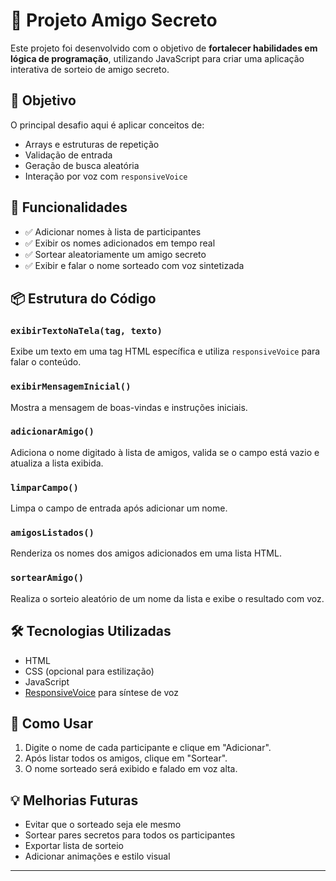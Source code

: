 # 🎁 Projeto Amigo Secreto

Este projeto foi desenvolvido com o objetivo de **fortalecer habilidades em lógica de programação**, utilizando JavaScript para criar uma aplicação interativa de sorteio de amigo secreto.

## 🧠 Objetivo

O principal desafio aqui é aplicar conceitos de:
- Arrays e estruturas de repetição
- Validação de entrada
- Geração de busca aleatória
- Interação por voz com `responsiveVoice`

## 🚀 Funcionalidades

- ✅ Adicionar nomes à lista de participantes
- ✅ Exibir os nomes adicionados em tempo real
- ✅ Sortear aleatoriamente um amigo secreto
- ✅ Exibir e falar o nome sorteado com voz sintetizada

## 📦 Estrutura do Código

### `exibirTextoNaTela(tag, texto)`
Exibe um texto em uma tag HTML específica e utiliza `responsiveVoice` para falar o conteúdo.

### `exibirMensagemInicial()`
Mostra a mensagem de boas-vindas e instruções iniciais.

### `adicionarAmigo()`
Adiciona o nome digitado à lista de amigos, valida se o campo está vazio e atualiza a lista exibida.

### `limparCampo()`
Limpa o campo de entrada após adicionar um nome.

### `amigosListados()`
Renderiza os nomes dos amigos adicionados em uma lista HTML.

### `sortearAmigo()`
Realiza o sorteio aleatório de um nome da lista e exibe o resultado com voz.

## 🛠 Tecnologias Utilizadas

- HTML
- CSS (opcional para estilização)
- JavaScript
- [ResponsiveVoice](https://responsivevoice.org/) para síntese de voz

## 📌 Como Usar

1. Digite o nome de cada participante e clique em "Adicionar".
2. Após listar todos os amigos, clique em "Sortear".
3. O nome sorteado será exibido e falado em voz alta.

## 💡 Melhorias Futuras

- Evitar que o sorteado seja ele mesmo
- Sortear pares secretos para todos os participantes
- Exportar lista de sorteio
- Adicionar animações e estilo visual

---

